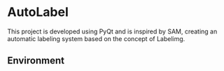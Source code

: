 # AutoLabel
 This project is developed using PyQt and is inspired by SAM, creating an automatic labeling system based on the concept of Labelimg.

## Environment
